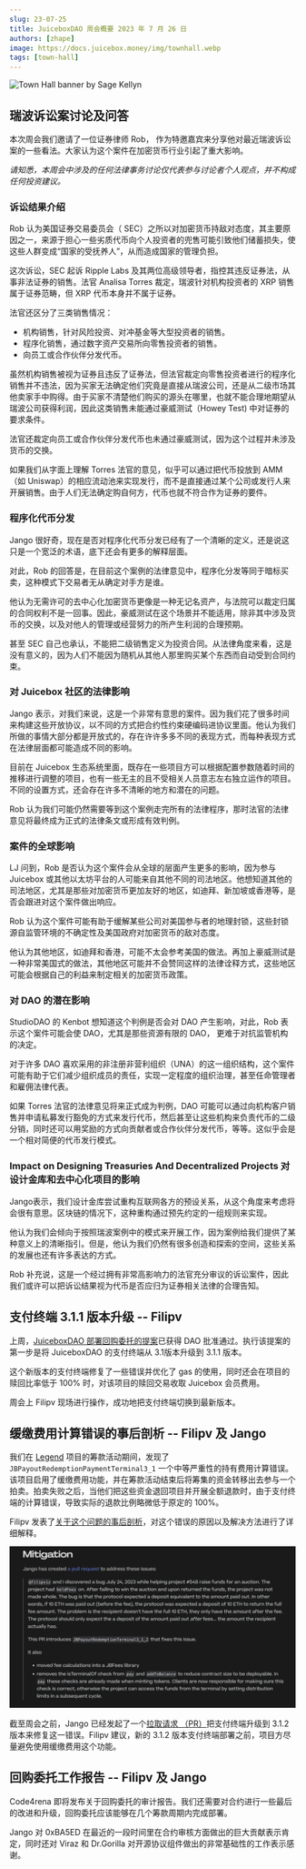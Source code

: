 ```yaml
---
slug: 23-07-25
title: JuiceboxDAO 周会概要 2023 年 7 月 26 日
authors: [zhape]
image: https://docs.juicebox.money/img/townhall.webp
tags: [town-hall]
---
```


![Town Hall banner by Sage Kellyn](https://docs.juicebox.money/img/townhall.webp)

## 瑞波诉讼案讨论及问答

本次周会我们邀请了一位证券律师 Rob， 作为特邀嘉宾来分享他对最近瑞波诉讼案的一些看法。大家认为这个案件在加密货币行业引起了重大影响。

*请知悉，本周会中涉及的任何法律事务讨论仅代表参与讨论者个人观点，并不构成任何投资建议。*

### 诉讼结果介绍

Rob 认为美国证券交易委员会（ SEC）之所以对加密货币持敌对态度，其主要原因之一，来源于担心一些劣质代币向个人投资者的兜售可能引致他们储蓄损失，使这些人群变成“国家的受抚养人”，从而造成国家的管理负担。

这次诉讼，SEC 起诉 Ripple Labs 及其两位高级领导者，指控其违反证券法，从事非法证券的销售。法官 Analisa Torres 裁定，瑞波针对机构投资者的 XRP 销售属于证券范畴，但 XRP 代币本身并不属于证券。

法官还区分了三类销售情况：

- 机构销售，针对风险投资、对冲基金等大型投资者的销售。
- 程序化销售，通过数字资产交易所向零售投资者的销售。
- 向员工或合作伙伴分发代币。

虽然机构销售被视为证券且违反了证券法，但法官裁定向零售投资者进行的程序化销售并不违法，因为买家无法确定他们究竟是直接从瑞波公司，还是从二级市场其他卖家手中购得。由于买家不清楚他们购买的源头在哪里，也就不能合理地期望从瑞波公司获得利润，因此这类销售未能通过豪威测试（Howey Test) 中对证券的要求条件。

法官还裁定向员工或合作伙伴分发代币也未通过豪威测试，因为这个过程并未涉及货币的交换。

如果我们从字面上理解 Torres 法官的意见，似乎可以通过把代币投放到 AMM（如 Uniswap）的相应流动池来实现发行，而不是直接通过某个公司或发行人来开展销售。由于人们无法确定购自何方，代币也就不符合作为证券的要件。

### 程序化代币分发

Jango 很好奇，现在是否对程序化代币分发已经有了一个清晰的定义，还是说这只是一个宽泛的术语，底下还会有更多的解释层面。

对此，Rob 的回答是，在目前这个案例的法律意见中，程序化分发等同于暗标买卖，这种模式下交易者无从确定对手方是谁。

他认为无需许可的去中心化加密货币更像是一种无记名资产，与法院可以裁定归属的合同权利不是一回事。因此，豪威测试在这个场景并不能适用，除非其中涉及货币的交换，以及对他人的管理或经营努力的所产生利润的合理预期。

甚至 SEC 自己也承认，不能把二级销售定义为投资合同。从法律角度来看，这是没有意义的，因为人们不能因为随机从其他人那里购买某个东西而自动受到合同约束。

### 对 Juicebox 社区的法律影响

Jango 表示，对我们来说，这是一个非常有意思的案件。因为我们花了很多时间来构建这些开放协议，以不同的方式把合约性约束硬编码进协议里面。他认为我们所做的事情大部分都是开放式的，存在许许多多不同的表现方式，而每种表现方式在法律层面都可能造成不同的影响。

目前在 Juicebox 生态系统里面，既存在一些项目方可以根据配置参数随着时间的推移进行调整的项目，也有一些无主的且不受相关人员意志左右独立运作的项目。不同的设置方式，还会存在许多不清晰的地方和潜在的问题。

Rob 认为我们可能仍然需要等到这个案例走完所有的法律程序，那时法官的法律意见将最终成为正式的法律条文或形成有效判例。

### 案件的全球影响

LJ 问到，Rob 是否认为这个案件会从全球的层面产生更多的影响，因为参与 Juicebox 或其他以太坊平台的人可能来自其他不同的司法地区。他想知道其他的司法地区，尤其是那些对加密货币更加友好的地区，如迪拜、新加坡或香港等，是否会跟进对这个案件做出响应。

Rob 认为这个案件可能有助于缓解某些公司对美国参与者的地理封锁，这些封锁源自监管环境的不确定性及美国政府对加密货币的敌对态度。

他认为其他地区，如迪拜和香港，可能不太会参考美国的做法。再加上豪威测试是一种非常美国式的做法，其他地区可能并不会赞同这样的法律诠释方式，这些地区可能会根据自己的利益来制定相关的加密货币政策。

### 对 DAO 的潜在影响

StudioDAO 的 Kenbot 想知道这个判例是否会对 DAO 产生影响，对此，Rob 表示这个案件可能会使 DAO，尤其是那些资源有限的 DAO， 更难于对抗监管机构的决定。

对于许多 DAO 喜欢采用的非注册非营利组织（UNA）的这一组织结构，这个案件可能有助于它们减少组织成员的责任，实现一定程度的组织治理，甚至任命管理者和雇佣法律代表。

如果 Torres 法官的法律意见将来正式成为判例，DAO 可能可以通过向机构客户销售并申请私募发行豁免的方式来发行代币，然后甚至让这些机构来负责代币的二级分销，同时还可以用奖励的方式向贡献者或合作伙伴分发代币，等等。这似乎会是一个相对简便的代币发行模式。

### Impact on Designing Treasuries And Decentralized Projects 对设计金库和去中心化项目的影响

Jango表示，我们设计金库尝试重构互联网各方的预设关系，从这个角度来考虑将会很有意思。区块链的情况下，这种重构通过预先约定的一组规则来实现。

他认为我们会倾向于按照瑞波案例中的模式来开展工作，因为案例给我们提供了某种意义上的清晰指引。但是，他认为我们仍然有很多创造和探索的空间，这些关系的发展也还有许多表达的方式。

Rob 补充说，这是一个经过拥有非常高影响力的法官充分审议的诉讼案件，因此我们或许可以把诉讼结果视为代币是否应归为证券相关法律的合理告知。

## 支付终端 3.1.1 版本升级 -- Filipv

上周，[JuiceboxDAO 部署回购委托的提案](https://www.jbdao.org/s/juicebox/408)已获得 DAO 批准通过。执行该提案的第一步是将 JuiceboxDAO 的支付终端从 3.1版本升级到 3.1.1 版本。

这个新版本的支付终端修复了一些错误并优化了 gas 的使用，同时还会在项目的赎回比率低于 100% 时，对该项目的赎回交易收取 Juicebox 会员费用。

周会上 Filipv 现场进行操作，成功地把支付终端切换到最新版本。

## 缓缴费用计算错误的事后剖析 -- Filipv 及 Jango

我们在 [Legend](https://juicebox.money/v2/p/548) 项目的筹款活动期间，发现了 `JBPayoutRedemptionPaymentTerminal3_1` 一个中等严重性的持有费用计算错误。该项目启用了缓缴费用功能，并在筹款活动结束后将筹集的资金转移出去参与一个拍卖。拍卖失败之后，当他们把这些资金退回项目并开展全额退款时，由于支付终端的计算错误，导致实际的退款比例略微低于原定的 100%。

Filipv 发表了[关于这个问题的事后剖析](https://docs.juicebox.money/dev/resources/post-mortem/2023-07-24/)，对这个错误的原因以及解决方法进行了详细解释。

![Hold fees buy explanation](hold_fees_bug.webp)

截至周会之前，Jango 已经发起了一个[拉取请求 （PR）](https://github.com/jbx-protocol/juice-contracts-v3/pull/51)把支付终端升级到 3.1.2 版本来修复这一错误。Filipv 建议，新的 3.1.2 版本支付终端部署之前，项目方尽量避免使用缓缴费用这个功能。

## 回购委托工作报告 -- Filipv 及 Jango

Code4rena 即将发布关于回购委托的审计报告。我们还需要对合约进行一些最后的改进和升级，回购委托应该能够在几个筹款周期内完成部署。

Jango 对 0xBA5ED 在最近的一段时间里在合约审核方面做出的巨大贡献表示肯定，同时还对 Viraz 和 Dr.Gorilla 对开源协议组件做出的非常基础性的工作表示感谢。









